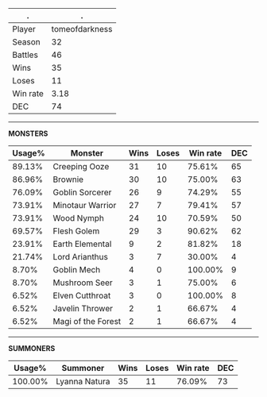 .|.
|-|-
Player|tomeofdarkness
Season|32
Battles|46
Wins|35
Loses|11
Win rate|3.18
DEC|74

---
**MONSTERS**

Usage%|Monster|Wins|Loses|Win rate|DEC|
-|-|-|-|-|-|
89.13%|Creeping Ooze|31|10|75.61%|65|
86.96%|Brownie|30|10|75.00%|63|
76.09%|Goblin Sorcerer|26|9|74.29%|55|
73.91%|Minotaur Warrior|27|7|79.41%|57|
73.91%|Wood Nymph|24|10|70.59%|50|
69.57%|Flesh Golem|29|3|90.62%|62|
23.91%|Earth Elemental|9|2|81.82%|18|
21.74%|Lord Arianthus|3|7|30.00%|4|
8.70%|Goblin Mech|4|0|100.00%|9|
8.70%|Mushroom Seer|3|1|75.00%|6|
6.52%|Elven Cutthroat|3|0|100.00%|8|
6.52%|Javelin Thrower|2|1|66.67%|4|
6.52%|Magi of the Forest|2|1|66.67%|4|

---
**SUMMONERS**

Usage%|Summoner|Wins|Loses|Win rate|DEC|
-|-|-|-|-|-|
100.00%|Lyanna Natura|35|11|76.09%|73|
